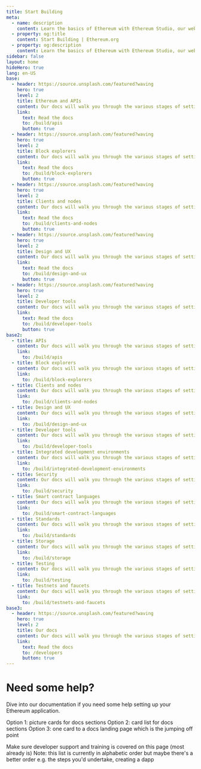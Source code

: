 ```yaml
---
title: Start Building
meta:
  - name: description
    content: Learn the basics of Ethereum with Ethereum Studio, our web-based IDE for building and testing smart contracts.
  - property: og:title
    content: Start Building | Ethereum.org
  - property: og:description
    content: Learn the basics of Ethereum with Ethereum Studio, our web-based IDE for building and testing smart contracts.
sidebar: false
layout: home
hideHero: true
lang: en-US
base:
  - header: https://source.unsplash.com/featured?waving
    hero: true
    level: 2
    title: Ethereum and APIs
    content: Our docs will walk you through the various stages of setting working on your Ethereum application. They cover developer tools , programming languages , security tools  and more
    link:
      text: Read the docs
      to: /build/apis
      button: true
  - header: https://source.unsplash.com/featured?waving
    hero: true
    level: 2
    title: Block explorers
    content: Our docs will walk you through the various stages of setting working on your Ethereum application. They cover developer tools , programming languages , security tools  and more
    link:
      text: Read the docs
      to: /build/block-explorers
      button: true
  - header: https://source.unsplash.com/featured?waving
    hero: true
    level: 2
    title: Clients and nodes
    content: Our docs will walk you through the various stages of setting working on your Ethereum application. They cover developer tools , programming languages , security tools  and more
    link:
      text: Read the docs
      to: /build/clients-and-nodes
      button: true
  - header: https://source.unsplash.com/featured?waving
    hero: true
    level: 2
    title: Design and UX
    content: Our docs will walk you through the various stages of setting working on your Ethereum application. They cover developer tools , programming languages , security tools  and more
    link:
      text: Read the docs
      to: /build/design-and-ux
      button: true
  - header: https://source.unsplash.com/featured?waving
    hero: true
    level: 2
    title: Developer tools
    content: Our docs will walk you through the various stages of setting working on your Ethereum application. They cover developer tools , programming languages , security tools  and more
    link:
      text: Read the docs
      to: /build/developer-tools
      button: true
base2:
  - title: APIs
    content: Our docs will walk you through the various stages of setting working on your Ethereum application. They cover developer tools , programming languages , security tools  and more
    link:
      to: /build/apis
  - title: Block explorers
    content: Our docs will walk you through the various stages of setting working on your Ethereum application. They cover developer tools , programming languages , security tools  and more
    link:
      to: /build/block-explorers
  - title: Clients and nodes
    content: Our docs will walk you through the various stages of setting working on your Ethereum application. They cover developer tools , programming languages , security tools  and more
    link:
      to: /build/clients-and-nodes
  - title: Design and UX
    content: Our docs will walk you through the various stages of setting working on your Ethereum application. They cover developer tools , programming languages , security tools  and more
    link:
      to: /build/design-and-ux
  - title: Developer tools
    content: Our docs will walk you through the various stages of setting working on your Ethereum application. They cover developer tools , programming languages , security tools  and more
    link:
      to: /build/developer-tools
  - title: Integrated development environments
    content: Our docs will walk you through the various stages of setting working on your Ethereum application. They cover developer tools , programming languages , security tools  and more
    link:
      to: /build/integrated-development-environments
  - title: Security
    content: Our docs will walk you through the various stages of setting working on your Ethereum application. They cover developer tools , programming languages , security tools  and more
    link:
      to: /build/security
  - title: Smart contract languages
    content: Our docs will walk you through the various stages of setting working on your Ethereum application. They cover developer tools , programming languages , security tools  and more
    link:
      to: /build/smart-contract-languages
  - title: Standards
    content: Our docs will walk you through the various stages of setting working on your Ethereum application. They cover developer tools , programming languages , security tools  and more
    link:
      to: /build/standards
  - title: Storage
    content: Our docs will walk you through the various stages of setting working on your Ethereum application. They cover developer tools , programming languages , security tools  and more
    link:
      to: /build/storage
  - title: Testing
    content: Our docs will walk you through the various stages of setting working on your Ethereum application. They cover developer tools , programming languages , security tools  and more
    link:
      to: /build/testing
  - title: Testnets and faucets
    content: Our docs will walk you through the various stages of setting working on your Ethereum application. They cover developer tools , programming languages , security tools  and more
    link:
      to: /build/testnets-and-faucets
base3:
  - header: https://source.unsplash.com/featured?waving
    hero: true
    level: 2
    title: Our docs
    content: Our docs will walk you through the various stages of setting working on your Ethereum application. They cover developer tools , programming languages , security tools  and more
    link:
      text: Read the docs
      to: /developers
      button: true
---
```


<BuildPage />

# Need some help?

Dive into our documentation if you need some help setting up your Ethereum application.

<CardList :items="$page.frontmatter.base" />
<CardList :items="$page.frontmatter.base2" level="2" desktopColumns="2"/>
<CardList :items="$page.frontmatter.base3" level="2" desktopColumns="1"/>

Option 1: picture cards for docs sections
Option 2: card list for docs sections
Option 3: one card to a docs landing page which is the jumping off point

Make sure developer support and training is covered on this page (most already is)
Note: this list is currently in alphabetic order but maybe there's a better order e.g. the steps you'd undertake, creating a dapp
